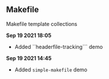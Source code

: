 ## Makefile
Makefile template collections

**Sep 19 2021 18:05**
- Added ``headerfile-tracking``` demo

**Sep 19 2021 14:45**
- Added ```simple-makefile``` demo
